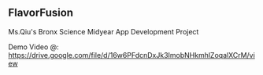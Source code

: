 ## FlavorFusion
Ms.Qiu's Bronx Science Midyear App Development Project

Demo Video @: https://drive.google.com/file/d/16w6PFdcnDxJk3ImobNHkmhlZoqalXCrM/view
